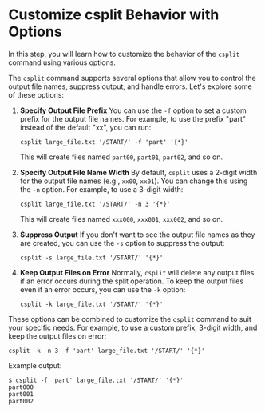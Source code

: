 # Customize csplit Behavior with Options

In this step, you will learn how to customize the behavior of the `csplit` command using various options.

The `csplit` command supports several options that allow you to control the output file names, suppress output, and handle errors. Let's explore some of these options:

1. **Specify Output File Prefix**
   You can use the `-f` option to set a custom prefix for the output file names. For example, to use the prefix "part" instead of the default "xx", you can run:

   ```
   csplit large_file.txt '/START/' -f 'part' '{*}'
   ```

   This will create files named `part00`, `part01`, `part02`, and so on.

2. **Specify Output File Name Width**
   By default, `csplit` uses a 2-digit width for the output file names (e.g., `xx00`, `xx01`). You can change this using the `-n` option. For example, to use a 3-digit width:

   ```
   csplit large_file.txt '/START/' -n 3 '{*}'
   ```

   This will create files named `xxx000`, `xxx001`, `xxx002`, and so on.

3. **Suppress Output**
   If you don't want to see the output file names as they are created, you can use the `-s` option to suppress the output:

   ```
   csplit -s large_file.txt '/START/' '{*}'
   ```

4. **Keep Output Files on Error**
   Normally, `csplit` will delete any output files if an error occurs during the split operation. To keep the output files even if an error occurs, you can use the `-k` option:

   ```
   csplit -k large_file.txt '/START/' '{*}'
   ```

These options can be combined to customize the `csplit` command to suit your specific needs. For example, to use a custom prefix, 3-digit width, and keep the output files on error:

```
csplit -k -n 3 -f 'part' large_file.txt '/START/' '{*}'
```

Example output:

```
$ csplit -f 'part' large_file.txt '/START/' '{*}'
part000
part001
part002
```
